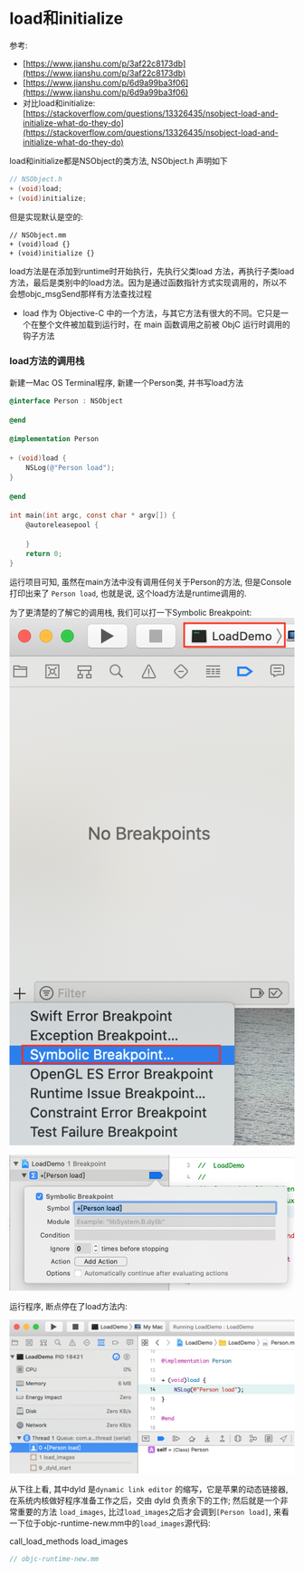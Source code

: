 # load和initialize

参考: 

- [https://www.jianshu.com/p/3af22c8173db](https://www.jianshu.com/p/3af22c8173db)
- [https://www.jianshu.com/p/6d9a99ba3f06](https://www.jianshu.com/p/6d9a99ba3f06)
- 对比load和initialize: [https://stackoverflow.com/questions/13326435/nsobject-load-and-initialize-what-do-they-do](https://stackoverflow.com/questions/13326435/nsobject-load-and-initialize-what-do-they-do) 

load和initialize都是NSObject的类方法, NSObject.h 声明如下

```objective-c
// NSObject.h
+ (void)load;
+ (void)initialize;
```

但是实现默认是空的:  

```
// NSObject.mm
+ (void)load {}
+ (void)initialize {}
```

load方法是在添加到runtime时开始执行，先执行父类load 方法，再执行子类load方法，最后是类别中的load方法。因为是通过函数指针方式实现调用的，所以不会想objc_msgSend那样有方法查找过程 
+ load 作为 Objective-C 中的一个方法，与其它方法有很大的不同。它只是一个在整个文件被加载到运行时，在 main 函数调用之前被 ObjC 运行时调用的钩子方法

### load方法的调用栈  

新建一Mac OS Terminal程序, 新建一个Person类, 并书写load方法

```objective-c
@interface Person : NSObject

@end

@implementation Person

+ (void)load {
    NSLog(@"Person load");
}

@end

int main(int argc, const char * argv[]) {
    @autoreleasepool {
        
    }
    return 0;
}
```

运行项目可知, 虽然在main方法中没有调用任何关于Person的方法, 但是Console打印出来了 `Person load`, 也就是说, 这个load方法是runtime调用的.  

为了更清楚的了解它的调用栈, 我们可以打一下Symbolic Breakpoint:  
![](images/5.png)    

![](images/6.png)  

运行程序, 断点停在了load方法内:  

![](images/7.png)  

从下往上看, 其中dyld 是`dynamic link editor` 的缩写，它是苹果的动态链接器, 在系统内核做好程序准备工作之后，交由 dyld 负责余下的工作; 然后就是一个非常重要的方法 `load_images`, 比过`load_images`之后才会调到`[Person load]`, 来看一下位于objc-runtime-new.mm中的`load_images`源代码:  

call_load_methods
load_images

```c
// objc-runtime-new.mm

```

